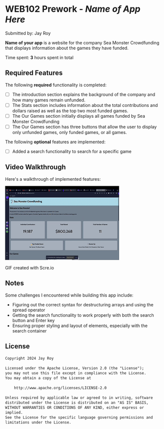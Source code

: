 # WEB102 Prework - *Name of App Here*

Submitted by: Jay Roy

**Name of your app** is a website for the company Sea Monster Crowdfunding that displays information about the games they have funded.

Time spent: **3** hours spent in total

## Required Features

The following **required** functionality is completed:

* [ ] The introduction section explains the background of the company and how many games remain unfunded.
* [ ] The Stats section includes information about the total contributions and dollars raised as well as the top two most funded games.
* [ ] The Our Games section initially displays all games funded by Sea Monster Crowdfunding
* [ ] The Our Games section has three buttons that allow the user to display only unfunded games, only funded games, or all games.

The following **optional** features are implemented:

* [ ] Added a search functionality to search for a specific game

## Video Walkthrough

Here's a walkthrough of implemented features:

<img src='1222.gif' title='Video Walkthrough' width='' alt='Video Walkthrough' />

<!-- Replace this with whatever GIF tool you used! -->
GIF created with Scre.io
<!-- Recommended tools:
[Kap](https://getkap.co/) for macOS
[ScreenToGif](https://www.screentogif.com/) for Windows
[peek](https://github.com/phw/peek) for Linux. -->

## Notes
Some challenges I encountered while building this app include:

- Figuring out the correct syntax for destructuring arrays and using the spread operator
- Getting the search functionality to work properly with both the search button and Enter key
- Ensuring proper styling and layout of elements, especially with the search container

## License

    Copyright 2024 Jay Roy

    Licensed under the Apache License, Version 2.0 (the "License");
    you may not use this file except in compliance with the License.
    You may obtain a copy of the License at

        http://www.apache.org/licenses/LICENSE-2.0

    Unless required by applicable law or agreed to in writing, software
    distributed under the License is distributed on an "AS IS" BASIS,
    WITHOUT WARRANTIES OR CONDITIONS OF ANY KIND, either express or implied.
    See the License for the specific language governing permissions and
    limitations under the License.
